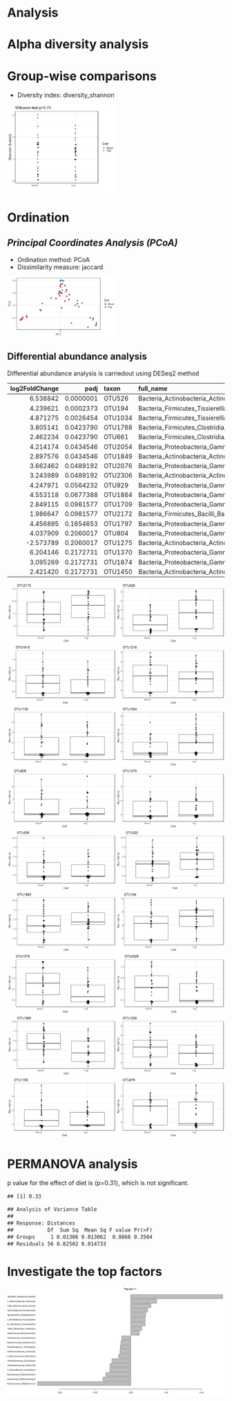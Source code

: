 
# Analysis



# Alpha diversity analysis




# Group-wise comparisons
* Diversity index: diversity_shannon

<img src="figure_diet/group_comp-1.png" title="plot of chunk group_comp" alt="plot of chunk group_comp" width="50%" />

# Ordination



## *Principal Coordinates Analysis (PCoA)*

* Ordination method: PCoA
* Dissimilarity measure: jaccard

<img src="figure_diet/pcoa-1.png" title="plot of chunk pcoa" alt="plot of chunk pcoa" width="50%" />

## Differential abundance analysis 

Differential abundance analysis is carriedout using DESeq2 method


| log2FoldChange|      padj|taxon   |full_name                                                                                             |
|--------------:|---------:|:-------|:-----------------------------------------------------------------------------------------------------|
|       6.538842| 0.0000001|OTU526  |Bacteria_Actinobacteria_Actinobacteria_Micrococcales_Brevibacteriaceae_Brevibacterium                 |
|       4.239621| 0.0002373|OTU194  |Bacteria_Firmicutes_Tissierellia_Tissierellales_Peptoniphilaceae_Anaerococcus                         |
|       4.871275| 0.0026454|OTU1034 |Bacteria_Firmicutes_Tissierellia_Tissierellales_Peptoniphilaceae_Finegoldia                           |
|       3.805141| 0.0423790|OTU1768 |Bacteria_Firmicutes_Clostridia_Clostridiales_Peptoniphilus_Peptoniphilus                              |
|       2.462234| 0.0423790|OTU661  |Bacteria_Firmicutes_Clostridia_Clostridiales_Clostridiaceae_Clostridium                               |
|       4.214174| 0.0434546|OTU2054 |Bacteria_Proteobacteria_Gammaproteobacteria_Oceanospirillales_Saccharospirillaceae_Saccharospirillum  |
|       2.897576| 0.0434546|OTU1849 |Bacteria_Actinobacteria_Actinobacteria_Propionibacteriales_Propionibacteriaceae_Propionibacterium     |
|       3.662462| 0.0489192|OTU2076 |Bacteria_Proteobacteria_Gammaproteobacteria_Enterobacterales _Enterobacteriaceae_Salmonella           |
|       3.243989| 0.0489192|OTU2306 |Bacteria_Actinobacteria_Actinobacteria_Propionibacteriales_Propionibacteriaceae_Tessaracoccus         |
|       4.247971| 0.0564232|OTU929  |Bacteria_Proteobacteria_Gammaproteobacteria_Enterobacterales _Enterobacteriaceae_Enterobacter         |
|       4.553118| 0.0677388|OTU1864 |Bacteria_Proteobacteria_Gammaproteobacteria_Enterobacterales _Morganellaceae_Proteus                  |
|       2.849115| 0.0981577|OTU1709 |Bacteria_Proteobacteria_Gammaproteobacteria_Enterobacterales _Erwiniaceae_Pantoea                     |
|       1.986647| 0.0981577|OTU2172 |Bacteria_Firmicutes_Bacilli_Bacillales_Staphylococcaceae_Staphylococcus                               |
|       4.456895| 0.1654653|OTU1797 |Bacteria_Proteobacteria_Gammaproteobacteria_Enterobacterales _NA_Phytobacter                          |
|       4.037909| 0.2060017|OTU804  |Bacteria_Proteobacteria_Gammaproteobacteria_Enterobacterales _Enterobacteriaceae_Cronobacter          |
|      -2.573789| 0.2060017|OTU1275 |Bacteria_Actinobacteria_Actinobacteria_Micrococcales_Micrococcaceae_Kocuria                           |
|       6.204146| 0.2172731|OTU1370 |Bacteria_Proteobacteria_Gammaproteobacteria_Xanthomonadales_Xanthomonadaceae_Luteimonas               |
|       3.095269| 0.2172731|OTU1874 |Bacteria_Proteobacteria_Gammaproteobacteria_Alteromonadales _Pseudoalteromonadaceae_Pseudoalteromonas |
|       2.421420| 0.2172731|OTU1450 |Bacteria_Actinobacteria_Actinobacteria_Micrococcales_Microbacteriaceae_Microbacterium                 |

<img src="figure_diet/DESeq2-1.png" title="plot of chunk DESeq2" alt="plot of chunk DESeq2" width="50%" /><img src="figure_diet/DESeq2-2.png" title="plot of chunk DESeq2" alt="plot of chunk DESeq2" width="50%" /><img src="figure_diet/DESeq2-3.png" title="plot of chunk DESeq2" alt="plot of chunk DESeq2" width="50%" /><img src="figure_diet/DESeq2-4.png" title="plot of chunk DESeq2" alt="plot of chunk DESeq2" width="50%" /><img src="figure_diet/DESeq2-5.png" title="plot of chunk DESeq2" alt="plot of chunk DESeq2" width="50%" /><img src="figure_diet/DESeq2-6.png" title="plot of chunk DESeq2" alt="plot of chunk DESeq2" width="50%" /><img src="figure_diet/DESeq2-7.png" title="plot of chunk DESeq2" alt="plot of chunk DESeq2" width="50%" /><img src="figure_diet/DESeq2-8.png" title="plot of chunk DESeq2" alt="plot of chunk DESeq2" width="50%" /><img src="figure_diet/DESeq2-9.png" title="plot of chunk DESeq2" alt="plot of chunk DESeq2" width="50%" /><img src="figure_diet/DESeq2-10.png" title="plot of chunk DESeq2" alt="plot of chunk DESeq2" width="50%" /><img src="figure_diet/DESeq2-11.png" title="plot of chunk DESeq2" alt="plot of chunk DESeq2" width="50%" /><img src="figure_diet/DESeq2-12.png" title="plot of chunk DESeq2" alt="plot of chunk DESeq2" width="50%" /><img src="figure_diet/DESeq2-13.png" title="plot of chunk DESeq2" alt="plot of chunk DESeq2" width="50%" /><img src="figure_diet/DESeq2-14.png" title="plot of chunk DESeq2" alt="plot of chunk DESeq2" width="50%" /><img src="figure_diet/DESeq2-15.png" title="plot of chunk DESeq2" alt="plot of chunk DESeq2" width="50%" /><img src="figure_diet/DESeq2-16.png" title="plot of chunk DESeq2" alt="plot of chunk DESeq2" width="50%" /><img src="figure_diet/DESeq2-17.png" title="plot of chunk DESeq2" alt="plot of chunk DESeq2" width="50%" /><img src="figure_diet/DESeq2-18.png" title="plot of chunk DESeq2" alt="plot of chunk DESeq2" width="50%" />

# PERMANOVA analysis

p value for the effect of diet is (p=0.31), which is not significant.


```
## [1] 0.33
```

```
## Analysis of Variance Table
## 
## Response: Distances
##           Df  Sum Sq  Mean Sq F value Pr(>F)
## Groups     1 0.01306 0.013062  0.8866 0.3504
## Residuals 56 0.82502 0.014733
```

# Investigate the top factors

![plot of chunk top_factors](figure_diet/top_factors-1.png)
